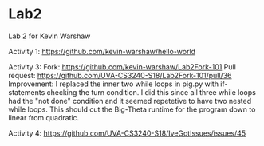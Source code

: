 # Lab2

Lab 2 for Kevin Warshaw

Activity 1: https://github.com/kevin-warshaw/hello-world

Activity 3:
  Fork: https://github.com/kevin-warshaw/Lab2Fork-101
  Pull request: https://github.com/UVA-CS3240-S18/Lab2Fork-101/pull/36
  Improvement: I replaced the inner two while loops in pig.py with if-statements checking the turn condition. I did this since            all three while loops had the "not done" condition and it seemed repetetive to have two nested while loops. This should cut the Big-Theta runtime for the program down to linear from quadratic.

Activity 4: https://github.com/UVA-CS3240-S18/IveGotIssues/issues/45
